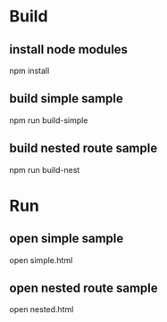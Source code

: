 # Build

## install node modules
npm install

## build simple sample
npm run build-simple

## build nested route sample
npm run build-nest

# Run

## open simple sample
open simple.html

## open nested route sample
open nested.html
